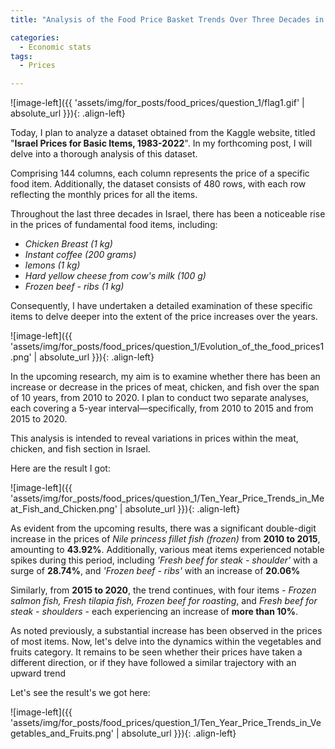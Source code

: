 ```yaml
---
title: "Analysis of the Food Price Basket Trends Over Three Decades in Israel"

categories:
  - Economic stats 
tags:
  - Prices

---
```



![image-left]({{ 'assets/img/for_posts/food_prices/question_1/flag1.gif' | absolute_url }}){: .align-left} 

Today, I plan to analyze a dataset obtained from the Kaggle website, titled "**Israel Prices for Basic Items, 1983-2022**". In my forthcoming post, I will delve into a thorough analysis of this dataset.

Comprising 144 columns, each column represents the price of a specific food item. Additionally, the dataset consists of 480 rows, with each row reflecting the monthly prices for all the items.

Throughout the last three decades in Israel, there has been a noticeable rise in the prices of fundamental food items, including:
* *Chicken Breast (1 kg)*
* *Instant coffee (200 grams)*
* *lemons (1 kg)*
* *Hard yellow cheese from cow's milk (100 g)*
* *Frozen beef - ribs (1 kg)*

 Consequently, I have undertaken a detailed examination of these specific items to delve deeper into the extent of the price increases over the years.


![image-left]({{ 'assets/img/for_posts/food_prices/question_1/Evolution_of_the_food_prices1.png' | absolute_url }}){: .align-left} 


In the upcoming research, my aim is to examine whether there has been an increase or decrease in the prices of meat, chicken, and fish over the span of 10 years, from 2010 to 2020. I plan to conduct two separate analyses, each covering a 5-year interval—specifically, from 2010 to 2015 and from 2015 to 2020.

This analysis is intended to reveal variations in prices within the meat, chicken, and fish section in Israel.

<script src="https://gist.github.com/AnalyticsForPleasure/64344e99e77464c2183d5629069b709e.js"></script>

Here are the result I got:

![image-left]({{ 'assets/img/for_posts/food_prices/question_1/Ten_Year_Price_Trends_in_Meat_Fish_and_Chicken.png' | absolute_url }}){: .align-left} 

As evident from the upcoming results, there was a significant double-digit increase in the prices of *Nile princess fillet fish (frozen)* from **2010 to 2015**, amounting to **43.92%**. Additionally, various meat items experienced notable spikes during this period, including *'Fresh beef for steak - shoulder'* with a surge of **28.74%**, and *'Frozen beef - ribs'* with an increase of **20.06%**

Similarly, from **2015 to 2020**, the trend continues, with four items - *Frozen salmon fish, Fresh tilapia fish, Frozen beef for roasting*, and *Fresh beef for steak - shoulders* - each experiencing an increase of **more than 10%**.

As noted previously, a substantial increase has been observed in the prices of most items. Now, let's delve into the dynamics within the vegetables and fruits category. It remains to be seen whether their prices have taken a different direction, or if they have followed a similar trajectory with an upward trend

Let's see the result's we got here:

![image-left]({{ 'assets/img/for_posts/food_prices/question_1/Ten_Year_Price_Trends_in_Vegetables_and_Fruits.png' | absolute_url }}){: .align-left} 

